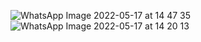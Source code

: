 ![WhatsApp Image 2022-05-17 at 14 47 35](https://user-images.githubusercontent.com/89893117/168758000-c3c12e54-2531-47ed-914e-afeb22767da7.jpeg)
![WhatsApp Image 2022-05-17 at 14 20 13](https://user-images.githubusercontent.com/89893117/168752679-58f88192-0761-45a7-8878-4da4d3ce8d32.jpeg)
